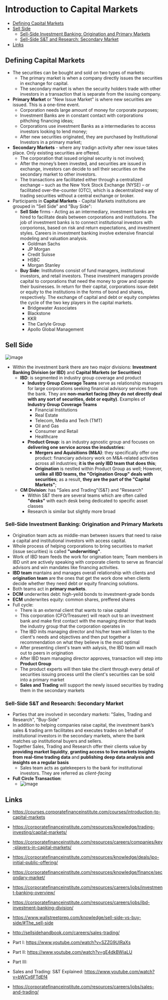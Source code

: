 # Introduction to Capital Markets
- [Defining Capital Markets](#Defining-Capital-Markets)
- [Sell Side](#Sell-Side)
  - [Sell-Side Investment Banking: Origination and Primary Markets](#Sell-Side-Investment-Banking-Origination-and-Primary-Markets)
  - [Sell-Side S&T and Research: Secondary Market](#Sell-Side-ST-and-Research-Secondary-Market)
- [Links](#Links)

## Defining Capital Markets
- The securities can be bought and sold on two types of markets:
  - The primary market is when a company directly issues the securities in exchange for capital.
  - The secondary market is when the security holders trade with other investors in a transaction that is separate from the issuing company.
- **Primary Market** or "New Issue Market" is where new securities are issued. This is a one-time event.
  - Corporation needs large amount of money for corporate purposes;
  - Investment Banks are in constant contact with corporations pithching financing ideas;
  - Corporations use investment Banks as a intermediaries to access investors looking to lend money;
  - After new securities originated, they are purchased by Institutional Investors in a primary market;
- **Secondary Markets** - where any tradign activity after new issue takes place. Only existing securities are offered. 
  - The corporation that issued original security is not involved;
  - After the money’s been invested, and securities are issued in exchange, investors can decide to sell their securities on the secondary market to other investors.
  - The transactions are facilitated either through a centralized exchange – such as the New York Stock Exchange (NYSE) – or facilitated over-the-counter (OTC), which is a decentralized way of trading securities without a central exchange or broker.
- Participants in **Capital Markets** - Capital Markets institutions are grouped in "Sell Side" and "Buy Side":
  - **Sell Side** firms - Acting as an intermediary, investment banks are hired to facilitate deals between corporations and institutions. The job of investment banks is to connect institutional investors with corporionss, based on risk and return expectations, and investment styles. Careers in investment banking involve extensive financial modeling and valuation analysis.
    - Goldman Sachs
    - JP Morgan
    - Credit Suisse
    - HSBC
    - Morgan Stanley
  - **Buy Side**: Institutions consist of fund managers, institutional investors, and retail investors. These investment managers provide capital to corporations that need the money to grow and operate their businesses. In return for their capital, corporations issue debt or equity to the institutions in the forms of bond and shares, respectively. The exchange of capital and debt or equity completes the cycle of the two key players in the capital markets.
    - Bridgewater Associates
    - Blackstone
    - KKR
    - The Carlyle Group
    - Apollo Global Management

## Sell Side
![image](https://user-images.githubusercontent.com/85560091/122647761-65dff480-d0eb-11eb-9235-4e1c197d0ab3.png)
- Within the investment bank there are two major divisions: **Investment Banking Division (or IBD)** and **Capital Markets (or Securities)**
  - **IBD**: is segmented in industry group coverage and product  
    - **Industry Group Coverage Teams** serve as relationship managers for large corporations seeking financial advisory services from the bank. They are **non-market facing (they do not directly deal with any sort of securities, debt or equity)**. Examples of **Industry Group Coverage Teams**
      - Financial Institutions
      - Real Estate
      - Telecom, Media and Tech (TMT)
      - Oil and Gas
      - Consumer and Retail
      - Healthcare
    - **Product Group**: is an industry agnostic group and focuses on **delivering one service across the insdustries**:
      - **Mergers and Aquisitions (M&A)**: they specifically offer one product: financiary advisory work on M&A-related activities across all industries; **it is the only IBD team that does this**;
      - **Origination** is nestled within Product Group as well; However, **unlike all IBD teams, the "Origination Group" deals with securities**; as a result, **they are the part of the "Capital Markets"**;
  - **CM Division**: has "Sales and Trading"(S&T) and "Research"
    - Within S&T there are several teams which are often called **"desks"** with each desk being dedicated to specific asset classes
    - Research is similar but slightly more broad

### Sell-Side Investment Banking: Origination and Primary Markets
- Origination team acts as middle-man between issuers that need to raise a capital and institutional investors with access capital.
- Whole process of helping corporations to bring securities to market (issue securities) is called **"underwriting"**.
- Work of IBD team feeds the work for origination team; Team members in IBD unit are actively speaking with corporate clients to serve as financial advisors and win mandates like financing activities.
- **IBD team** mantains and manages overall relationship with clients and **origination team** are the ones that get the work done when clients decide whether they need debt or equity financing solutions.
- Both teams act in **primary markets**.
- **DCM** underwrites debt: high-yeild bonds to investment-grade bonds
- **ECM** underwrites equity: common shares, preffered shares
- Full cycle:
  - There is an external client that wants to raise capital
  - This corporation (CFO/Treasurer) will reach out to an investment bank and make first contact with the managing director that leads the industry group that the corporation operates in
  - The IBD inits managing director and his/her team will listen to the client's needs and objectives and then put together a recommendation on what they believe is the most optimal
  - After presenting client's team with aalysis, the IBD team will reach out to peers in origination
  - After IBD team managing director approves, transaction will step into **Product Group**
  - The product experts will then take the client through every detail of securities issuing process until the client's securities can be sold into a primary market 
  - **Sales and Trading** will support the newly issued securities by trading them in the secondary markets

### Sell-Side S&T and Research: Secondary Market
- Parties that are involved in secondary markets: "Sales, Trading and Research", "Buy-Side"
- In addition to helping companies raise capital, the investment bank’s sales & trading arm facilitates and executes trades on behalf of institutional investors in the secondary markets, where the bank matches up institutional buyers and sellers.
- Together Sales, Trading and Research offer their clients value by **providing market liquidity**, **granting access to live markets insights from real-time trading data** and **publishing deep data analysis and insights on a regular basis**
  - Sales team acts as gatekeepers to the bank for institutional investors. They are referred as *client-facing*
- **Full Circle Transaction**:
  - ![image](https://user-images.githubusercontent.com/85560091/124413979-65647200-dd17-11eb-9ebb-9558c5c5ab0a.png)

## Links
- https://courses.corporatefinanceinstitute.com/courses/introduction-to-capital-markets
- https://corporatefinanceinstitute.com/resources/knowledge/trading-investing/capital-markets/
- https://corporatefinanceinstitute.com/resources/careers/companies/key-players-in-capital-markets/
- https://corporatefinanceinstitute.com/resources/knowledge/deals/ipo-initial-public-offering/
- https://corporatefinanceinstitute.com/resources/knowledge/finance/secondary-market/

- https://corporatefinanceinstitute.com/resources/careers/jobs/investment-banking-overview/
- https://corporatefinanceinstitute.com/resources/careers/jobs/ibd-investment-banking-division/

- https://www.wallstreetprep.com/knowledge/sell-side-vs-buy-side/#The_sell-side
- http://sellsidehandbook.com/careers/sales-trading/

- Part I: https://www.youtube.com/watch?v=SZZG9UIRaXs
- Part II: https://www.youtube.com/watch?v=gE4dkBWiaLU
- Part III: 

- Sales and Trading: S&T Explained: https://www.youtube.com/watch?v=bWCx6FTdEf4
- https://corporatefinanceinstitute.com/resources/careers/jobs/sales-and-trading/
